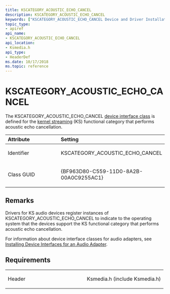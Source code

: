 ```yaml
---
title: KSCATEGORY_ACOUSTIC_ECHO_CANCEL
description: KSCATEGORY_ACOUSTIC_ECHO_CANCEL
keywords: ["KSCATEGORY_ACOUSTIC_ECHO_CANCEL Device and Driver Installation"]
topic_type:
- apiref
api_name:
- KSCATEGORY_ACOUSTIC_ECHO_CANCEL
api_location:
- Ksmedia.h
api_type:
- HeaderDef
ms.date: 10/17/2018
ms.topic: reference
---
```


# KSCATEGORY_ACOUSTIC_ECHO_CANCEL


The KSCATEGORY_ACOUSTIC_ECHO_CANCEL [device interface class](./overview-of-device-interface-classes.md) is defined for the [kernel streaming](../stream/streaming-minidrivers2.md) (KS) functional category that performs acoustic echo cancellation.

<table>
<colgroup>
<col width="50%" />
<col width="50%" />
</colgroup>
<thead>
<tr class="header">
<th align="left">Attribute</th>
<th align="left">Setting</th>
</tr>
</thead>
<tbody>
<tr class="odd">
<td align="left"><p>Identifier</p></td>
<td align="left"><p>KSCATEGORY_ACOUSTIC_ECHO_CANCEL</p></td>
</tr>
<tr class="even">
<td align="left"><p>Class GUID</p></td>
<td align="left"><p>{BF963D80-C559-11D0-8A2B-00A0C9255AC1}</p></td>
</tr>
</tbody>
</table>

 

## Remarks

Drivers for KS audio devices register instances of KSCATEGORY_ACOUSTIC_ECHO_CANCEL to indicate to the operating system that the devices support the KS functional category that performs acoustic echo cancellation.

For information about device interface classes for audio adapters, see [Installing Device Interfaces for an Audio Adapter](../audio/installing-device-interfaces-for-an-audio-adapter.md).

## Requirements

<table>
<colgroup>
<col width="50%" />
<col width="50%" />
</colgroup>
<tbody>
<tr class="odd">
<td align="left"><p>Header</p></td>
<td align="left">Ksmedia.h (include Ksmedia.h)</td>
</tr>
</tbody>
</table>

 

